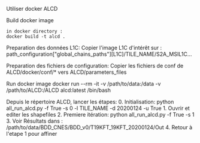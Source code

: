 Utiliser docker ALCD

Build docker image

    in docker directory :
    docker build -t alcd .

Preparation des données L1C: 
	Copier l'image L1C d'intérêt sur : 
		path_configuration["global_chains_paths"][L1C]/TILE_NAME/S2A_MSIL1C…

Preparation des fichiers de configuration:
	Copier les fichiers de conf de ALCD/docker/conf/* vers ALCD/parameters_files

Run docker image
	docker run --rm -it -v /path/to/data:/data -v /path/to/ALCD:/ALCD alcd:latest /bin/bash

Depuis le répertoire ALCD, lancer les étapes: 
	0. Initialisation: 
		python all_run_alcd.py -f True -s 0 -l TILE_NAME -d 20200124 -u True
	1. Ouvrir et editer les shapefiles
	2. Premiere itération: 
		python all_run_alcd.py -f True -s 1
	3. Voir Résultats dans : 
		/path/to/data/BDD_CNES/BDD_v0/T19KFT_19KFT_20200124/Out
	4. Retour à l'etape 1 pour affiner
